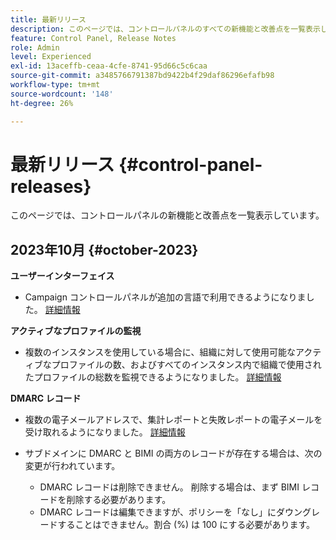 ```yaml
---
title: 最新リリース
description: このページでは、コントロールパネルのすべての新機能と改善点を一覧表示しています。
feature: Control Panel, Release Notes
role: Admin
level: Experienced
exl-id: 13aceffb-ceaa-4cfe-8741-95d66c5c6caa
source-git-commit: a3485766791387bd9422b4f29daf86296efafb98
workflow-type: tm+mt
source-wordcount: '148'
ht-degree: 26%

---
```


# 最新リリース {#control-panel-releases}

このページでは、コントロールパネルの新機能と改善点を一覧表示しています。

## 2023年10月 {#october-2023}

**ユーザーインターフェイス**

* Campaign コントロールパネルが追加の言語で利用できるようになりました。 [詳細情報](../discover/using/discovering-the-interface.md#supported-languages-languages)

**アクティブなプロファイルの監視**

* 複数のインスタンスを使用している場合に、組織に対して使用可能なアクティブなプロファイルの数、およびすべてのインスタンス内で組織で使用されたプロファイルの総数を監視できるようになりました。 [詳細情報](../performance-monitoring/using/active-profiles-monitoring.md)

**DMARC レコード**

* 複数の電子メールアドレスで、集計レポートと失敗レポートの電子メールを受け取れるようになりました。 [詳細情報](../subdomains-certificates/using/dmarc.md)
* サブドメインに DMARC と BIMI の両方のレコードが存在する場合は、次の変更が行われています。

   * DMARC レコードは削除できません。 削除する場合は、まず BIMI レコードを削除する必要があります。
   * DMARC レコードは編集できますが、ポリシーを「なし」にダウングレードすることはできません。割合 (%) は 100 にする必要があります。

